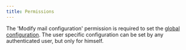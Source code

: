 ```yaml
---
title: Permissions
---
```

The 'Modify mail configuration' permission is required to set the [global configuration](/configuration#global-configuration).
The user specific configuration can be set by any authenticated user, but only for himself.
